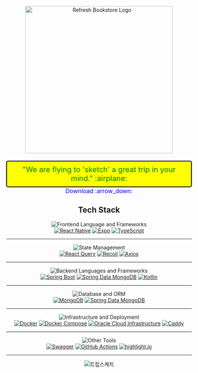 <div align="center">
  <a href="https://refbook.kro.kr">
    <img src="https://github.com/trip-sketch/.github/assets/51044545/ac005d05-0968-4a77-9874-8e026f36254e" alt="Refresh Bookstore Logo" width="400">
  </a>

  <br>
  <span style="font-size: 20px; color: green; background-color: yellow; padding: 10px; border-radius: 5px; text-decoration: none; border: 2px solid black; display: inline-block; margin-top: 20px;">
    "We are flying to 'sketch' a great trip in your mind." :airplane: 
  </span>
  <br>
  <a href="https://m.onestore.co.kr/mobilepoc/apps/appsDetail.omp?prodId=0000771698" style="font-size: 16px; color: blue; text-decoration: none; margin-top: 10px;">
    Download :arrow_down: 
  </a>
</div>

<div align="center">


## Tech Stack

![Frontend Language and Frameworks](https://img.shields.io/badge/-Frontend%20Languages%20and%20Frameworks-00BFFF?style=for-the-badge&logo=react&logoColor=white)<br>
[![React Native](https://img.shields.io/badge/React_Native-61DAFB?style=for-the-badge&logo=react&logoColor=white)](https://reactnative.dev/)
[![Expo](https://img.shields.io/badge/Expo-000020?style=for-the-badge&logo=expo&logoColor=white)](https://expo.dev/)
[![TypeScript](https://img.shields.io/badge/TypeScript-3178C6?style=for-the-badge&logo=typescript&logoColor=white)](https://www.typescriptlang.org/)

<hr>

![State Management](https://img.shields.io/badge/-State%20Management-FF69B4?style=for-the-badge&logo=react&logoColor=white)<br>
[![React Query](https://img.shields.io/badge/React_Query-FF4154?style=for-the-badge&logo=reacttable&logoColor=white)](https://react-query.tanstack.com/)
[![Recoil](https://img.shields.io/badge/Recoil-3578E5?style=for-the-badge&logo=recoil&logoColor=white)](https://recoiljs.org/)
[![Axios](https://img.shields.io/badge/Axios-671DDF?style=for-the-badge&logo=axios&logoColor=white)](https://axios-http.com/)

<hr>

![Backend Languages and Frameworks](https://img.shields.io/badge/-Programming%20Languages%20and%20Frameworks-8A2BE2?style=for-the-badge&logo=appveyor&logoColor=white)<br>
[![Spring Boot](https://img.shields.io/badge/Spring_Boot-6DB33F?style=for-the-badge&logo=springboot&logoColor=white)](https://spring.io/projects/spring-boot)
[![Spring Data MongoDB](https://img.shields.io/badge/Spring_Data_MongoDB-47A248?style=for-the-badge&logo=spring&logoColor=white)](https://spring.io/projects/spring-data-mongodb)
[![Kotlin](https://img.shields.io/badge/Kotlin-7F52FF?style=for-the-badge&logo=kotlin&logoColor=white&labelColor=FF4081)](https://kotlinlang.org/)

<hr>

![Database and ORM](https://img.shields.io/badge/-Database%20and%20ORM-FF4500?style=for-the-badge&logo=mongodb&logoColor=white)<br>
[![MongoDB](https://img.shields.io/badge/MongoDB-47A248?style=for-the-badge&logo=mongodb&logoColor=white)](https://www.mongodb.com/)
[![Spring Data MongoDB](https://img.shields.io/badge/Spring_Data_MongoDB-47A248?style=for-the-badge&logo=spring&logoColor=white)](https://spring.io/projects/spring-data-mongodb)

<hr>

![Infrastructure and Deployment](https://img.shields.io/badge/-Infrastructure%20and%20Deployment-1E90FF?style=for-the-badge&logo=azure-devops&logoColor=white)<br>
[![Docker](https://img.shields.io/badge/Docker-2496ED?style=for-the-badge&logo=docker&logoColor=white)](https://www.docker.com/)
[![Docker Compose](https://img.shields.io/badge/Docker_Compose-2496ED?style=for-the-badge&logo=docker&logoColor=white)](https://docs.docker.com/compose/)
[![Oracle Cloud Infrastructure](https://img.shields.io/badge/Oracle_Cloud_Infrastructure-F80000?style=for-the-badge&logo=oracle&logoColor=white)](https://www.oracle.com/cloud/)
[![Caddy](https://img.shields.io/badge/Caddy-00ADD8?style=for-the-badge&logo=caddy&logoColor=white)](https://caddyserver.com/)

<hr>

![Other Tools](https://img.shields.io/badge/-Other%20Tools-32CD32?style=for-the-badge&logo=nuget&logoColor=white)<br>
[![Swagger](https://img.shields.io/badge/Swagger-85EA2D?style=for-the-badge&logo=swagger&logoColor=white)](https://swagger.io/)
[![GitHub Actions](https://img.shields.io/badge/GitHub_Actions-2088FF?style=for-the-badge&logo=githubactions&logoColor=white)](https://github.com/features/actions)
[![highlight.io](https://img.shields.io/badge/highlight.io-9F9F9F?style=for-the-badge&logo=highlightdotio&logoColor=white)](https://highlight.io/)

<hr>


![트립스케치](https://github.com/seoyeon-00/tripsketch/assets/110542210/bb42bf65-9123-47aa-8f33-d1bd115f343d)

